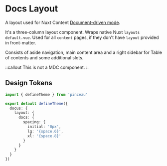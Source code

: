 # Docs Layout

A layout used for Nuxt Content [Document-driven mode](https://content.nuxtjs.org/guide/writing/document-driven). 

It's a three-column layout component. Wraps native Nuxt `layouts` `default.vue`. Used for all `content` pages, if they don't have `layout` provided in front-matter.

Consists of aside navigation, main content area and a right sidebar for Table of contents and some additional slots.

::callout
This is not a MDC component.
::

## Design Tokens


```ts [tokens.config.ts]
import { defineTheme } from 'pinceau'

export default defineTheme({
  docus: {
    layout: {
      docs: {
        spacing: {
          initial: '0px',
          lg: '{space.6}',
          xl: '{space.8}'
        }
      }
    }
  }
})
```